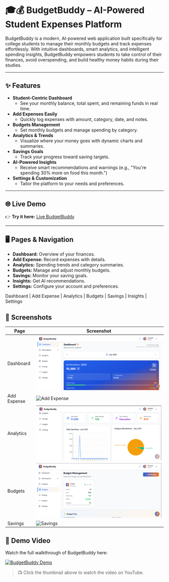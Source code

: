 # 🎓💰 BudgetBuddy – AI-Powered Student Expenses Platform

BudgetBuddy is a modern, AI-powered web application built specifically for college students to manage their monthly budgets and track expenses effortlessly. With intuitive dashboards, smart analytics, and intelligent spending insights, BudgetBuddy empowers students to take control of their finances, avoid overspending, and build healthy money habits during their studies.

---

## ✨ Features

- **Student-Centric Dashboard**
  - See your monthly balance, total spent, and remaining funds in real time.
- **Add Expenses Easily**
  - Quickly log expenses with amount, category, date, and notes.
- **Budgets Management**
  - Set monthly budgets and manage spending by category.
- **Analytics & Trends**
  - Visualize where your money goes with dynamic charts and summaries.
- **Savings Goals**
  - Track your progress toward saving targets.
- **AI-Powered Insights**
  - Receive smart recommendations and warnings (e.g., "You're spending 30% more on food this month.")
- **Settings & Customization**
  - Tailor the platform to your needs and preferences.

---

## 🌐 Live Demo

👉 **Try it here:** [Live BudgetBuddy](https://elaborate-pothos-02b446.netlify.app/)



---

## 🖥️ Pages & Navigation

- **Dashboard:** Overview of your finances.
- **Add Expense:** Record expenses with details.
- **Analytics:** Spending trends and category summaries.
- **Budgets:** Manage and adjust monthly budgets.
- **Savings:** Monitor your saving goals.
- **Insights:** Get AI recommendations.
- **Settings:** Configure your account and preferences.

Dashboard | Add Expense | Analytics | Budgets | Savings | Insights | Settings

## 📸 Screenshots

| Page           | Screenshot                          |
|----------------|-------------------------------------|
| Dashboard      | ![Dashboard](Screenshots/Dashboard.png) |
| Add Expense    | ![Add Expense](Screenshots/Expense.png) |
| Analytics      | ![Analytics](Screenshots/Analytics.png) |
| Budgets        | ![Budgets](Screenshots/Budget.png) |
| Savings        | ![Savings](Screenshots/Savings.png) |


## 🎥 Demo Video

Watch the full walkthrough of BudgetBuddy here:

[![BudgetBuddy Demo](https://img.youtube.com/vi/YOUR_VIDEO_ID_HERE/0.jpg)](https://www.youtube.com/watch?v=YOUR_VIDEO_ID_HERE)

> 📺 Click the thumbnail above to watch the video on YouTube.


